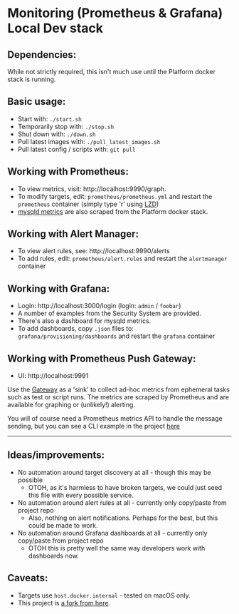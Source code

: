 # Monitoring (Prometheus & Grafana) Local Dev stack

## Dependencies:

While not strictly required, this isn't much use until the Platform docker stack is running.


## Basic usage:

* Start with: `./start.sh`
* Temporarily stop with: `./stop.sh`
* Shut down with: `./down.sh`
* Pull latest images with: `./pull_latest_images.sh`
* Pull latest config / scripts with: `git pull`

## Working with Prometheus:

* To view metrics, visit: http://localhost:9990/graph.
* To modify targets, edit: `prometheus/prometheus.yml` and restart the `prometheus` container (simply type 'r' using [LZD](https://github.com/jesseduffield/lazydocker))
* [mysqld metrics](https://github.com/prometheus/mysqld_exporter) are also scraped from the Platform docker stack.

## Working with Alert Manager:

* To view alert rules, see: http://localhost:9990/alerts
* To add rules, edit: `prometheus/alert.rules` and restart the `alertmanager` container


## Working with Grafana:

* Login: http://localhost:3000/login (login: `admin` / `foobar`)
* A number of examples from the Security System are provided.
* There's also a dashboard for mysqld metrics.
* To add dashboards, copy `.json` files to: `grafana/provisioning/dashboards` and restart the `grafana` container


## Working with Prometheus Push Gateway:

* UI: http://localhost:9991

Use the [Gateway](https://github.com/prometheus/pushgateway) as a 'sink' to collect ad-hoc metrics from ephemeral tasks such as test or script runs. The metrics are scraped by Prometheus and are available for graphing or (unlikely!) alerting.

You will of course need a Prometheus metrics API to handle the message sending, but you can see a CLI example in the project [here](pushgateway_test.sh)


----

## Ideas/improvements:

* No automation around target discovery at all - though this may be possible
    * OTOH, as it's harmless to have broken targets, we could just seed this file with every possible service.
* No automation around alert rules at all - currently only copy/paste from project repo
    * Also, nothing on alert notifications. Perhaps for the best, but this could be made to work.
* No automation around Grafana dashboards at all - currently only copy/paste from project repo
    * OTOH this is pretty well the same way developers work with dashboards now.

## Caveats:

* Targets use `host.docker.internal` - tested on macOS only.
* This project is [a fork from here](https://github.com/vegasbrianc/prometheus).
